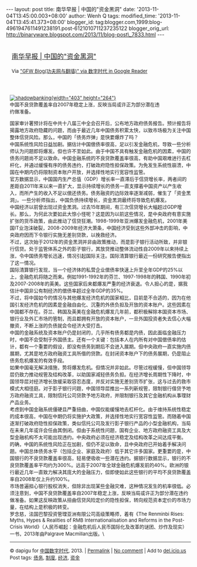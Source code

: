 --- layout: post title: 南华早报 | 中国的"资金黑洞" date:
'2013-11-04T13:45:00.003+08:00' author: Wenh Q tags: modified\_time:
'2013-11-04T13:45:41.373+08:00' blogger\_id:
tag:blogger.com,1999:blog-4961947611491238191.post-6121010711237235122
blogger\_orig\_url:
http://binaryware.blogspot.com/2013/11/blog-post\_7833.html ---
<div style="margin: 10px; padding: 5px;">

<div style="font-size: 18px;">

[南华早报 |
中国的"资金黑洞"](http://feedproxy.google.com/~r/chinagfwblog/~3/KEvYl-PycoE/)

</div>

<div style="font-size: 13px;">

Via ["GFW Blog(功夫网与翻墙)" via 数字时代 in Google
Reader](https://www.blogger.com/blogger.g?blogID=4961947611491238191)

</div>

</div>

<div style="font-size: 13px; padding: 15px 0 10px 10px;">

<div style="width: 413px;">

[![shadowbanking](http://chinadigitaltimes.net/chinese/files/2013/10/shadowbanking.jpg){width="403"
height="264"}](http://chinadigitaltimes.net/chinese/files/2013/10/shadowbanking.jpg)\
中国不良贷款覆盖率自2007年稳定上涨，反映当局或许正为部分潜在违约做准备。

</div>

国家审计署预计将在中共十八届三中全会召开后，公布地方政府债务报告。预计报告将揭露地方政府隐藏的问题，而由于最近几年中国债务积累太快，以致市场极为关注中国整体信贷风险。那么，中国的「债务炸弹」是快要爆炸了吗？\
中国系统性风险日益加剧。据估计中国偿债率很高，足以引发金融危机，导致一些分析师认为问题即将爆发。但也许不至如此。由于中国不具有触发金融危机的因素，中国的债务问题尚不足以致命。中国金融系统的不良贷款覆盖率很高，有助中国艰难进行去杠杆化，并通过缓慢有序的债务违约，打破政府隐性担保政策。为免发生系统性崩溃，中国在中期内仍将限制资本账户开放，并选择性地实行宽容性监管。\
官方数据显示，中国国内生产总值（GDP）增长率一直滞后于信贷增长率，两者间的差距自2011年末以来一直扩大，显示持续增长的债务一直支撑着中国资产以产生收入，而所产生的收入不足以偿还债务。债务融资的边际效率逐渐减弱，催生了「资金黑洞」。一些分析师指出，中国负债持续增长，资金黑洞最终将导致危机爆发。\
中国经济以前曾出现过资金黑洞。过去15年期间，有三次信贷增长大幅超过GDP增长。那么，为何此次要如此大惊小怪呢？这是因为以前这些情况，是中央政府有意实施扩张的货币政策，由此推动了信贷狂潮。1998-1999年亚洲爆发金融危机，2001年美国IT业泡沫破裂，2008-2009年经济大萧条，中国经济受到这些外部冲击的影响，中央政府因而下令银行实施无差别贷款，以挽救经济。\
不过，这次始于2012年的资金黑洞并非由政策推动，而是影子银行活动所致，并非银行信贷。处于监管体系之外的影子银行，其放贷推动整体流动性自2009年以来持续上涨，令中国债务增长迅速，情况引起国际关注。国际清算银行最近一份研究报告便指出了这一情况。\
国际清算银行发现，当一个经济体的私营企业偿债率快速上升至全年GDP的25%以上，金融危机将随之而来。例如1991-1992年的芬兰、1997-1998年的韩国、1990年初及2007-2008年的英美。这些国家后来都爆发严重的经济衰退。令人担心的是，据我估计中国非公有制经济的偿债率超过全年GDP的35%。\
不过，将中国如今的情况与其他爆发经济危机的国家相比，目前是不合适的，因为在他国引发经济危机的因素是金融自由化、沉重的外债负担及开放的资本账户。这些因素在中国都不存在。芬兰、韩国及英美在金融危机爆发几年前，都积极解除本国资本市场、银行业及外汇市场的管制，而且都拥有开放的资本账户，一旦外国投资者失去信心大幅撤资，不断上涨的负债就会令经济大受打击。\
中国的金融系统及资本账户仍是封闭的，几乎所有债务都是内债，因此面临金融压力时，中国不会受制于外国债主。还有一个关键：包括本人在内所有对中国偿债率的估计，都有一个重要的假设，即没有债务到期后不会进入展期。但中央政府一直实施内债展期，尤其是地方政府融资工具所借的贷款。在封闭资本账户下的债务展期，仍是阻止债务危机爆发的有效手段。\
如果中国毫无解决措施，势将爆发危机。但情况并非如此。尽管过程缓慢，但中国领导层仍致力推动规管及结构改革，以助国家减轻债务负担。在经济增长周期性下降时，中国领导层对经济增长放缓采取容忍态度，并反对实施无差别货币扩张，这与过去的救市模式大相径庭。对于影子银行问题，中国领导层推出一系列新规管，限制银行借贷予地方政府融资工具，限制信托公司贷款予地方政府，并限制银行及其它金融机构从事理财产品业务。\
考虑到中国金融系统僵硬且严重扭曲，中国仅能缓慢地去杠杆化。由于维持系统性稳定的成本很高，中国在中期仍将实施护大政策，并选择性地实行宽容性监管。而随着中国逐渐打破政府隐性担保政策，类似信托公司及发行影子银行产品的小型金融机构，当局在未来几年或许会任由其倒闭。但由于系统性问题，国有企业、地方政府融资工具及大型金融机构不太可能出现违约。中央政府必须在经济稳定及结构改革之间达成平衡。\
的确，中国的系统性风险正在加剧，但仍不足以致命，且中央政府已开始着手解决问题。中国总体债务水平（包括企业、家庭及政府）低于其它许多国家。更重要的是，中国银行的不良贷款覆盖率很高，轻易便吸收一些潜在违约。据银行数据显示，银行的不良贷款覆盖率平均约为300%。远高于2007年全球金融危机爆发前的40%。欧洲的银行最近几年一直致力解决其庞大的金融压力，但即使如此这些银行的平均不良贷款覆盖率自2008年仅上升约100%。\
市场普遍担心银行股权消失，但除非出现某些金融灾难，这种情况发生的机率很低。必须注意到，中国不良贷款覆盖率自2007年稳定上涨，反映当局或许正为部分潜在违约做准备。如果这反映政策从扭曲信贷风险定价的隐性担保，转向规范资本定价的市场力量，在结构上是积极的转变。\
罗念慈，法国巴黎投资管理亚洲有限公司高级策略师，着有《The Renminbi
Rises: Myths, Hypes & Realities of RMB Internationalisation and Reforms
in the Post-Crisis
World》（人民币崛起：金融危机后人民币国际化及改革的谜团、炒作及现实）一书，2013年由Palgrave
Macmillan出版。\

------------------------------------------------------------------------

© dapigu for [中国数字时代](http://chinadigitaltimes.net/chinese), 2013.
|
[Permalink](http://chinadigitaltimes.net/chinese/2013/10/%E5%8D%97%E5%8D%8E%E6%97%A9%E6%8A%A5-%E4%B8%AD%E5%9B%BD%E7%9A%84%E8%B5%84%E9%87%91%E9%BB%91%E6%B4%9E/)
| [No
comment](http://chinadigitaltimes.net/chinese/2013/10/%E5%8D%97%E5%8D%8E%E6%97%A9%E6%8A%A5-%E4%B8%AD%E5%9B%BD%E7%9A%84%E8%B5%84%E9%87%91%E9%BB%91%E6%B4%9E/#comments)
| Add to
[del.icio.us](http://del.icio.us/post?url=http://chinadigitaltimes.net/chinese/2013/10/%E5%8D%97%E5%8D%8E%E6%97%A9%E6%8A%A5-%E4%B8%AD%E5%9B%BD%E7%9A%84%E8%B5%84%E9%87%91%E9%BB%91%E6%B4%9E/&title=%E5%8D%97%E5%8D%8E%E6%97%A9%E6%8A%A5%20%7C%20%E4%B8%AD%E5%9B%BD%E7%9A%84%E2%80%9C%E8%B5%84%E9%87%91%E9%BB%91%E6%B4%9E%E2%80%9D)\
Post tags:
[债务](http://chinadigitaltimes.net/chinese/tag/%E5%80%BA%E5%8A%A1/?category=10466),
[制度](http://chinadigitaltimes.net/chinese/tag/%E5%88%B6%E5%BA%A6/?category=10466),
[经济](http://chinadigitaltimes.net/chinese/tag/%E7%BB%8F%E6%B5%8E/?category=10466),
[资金](http://chinadigitaltimes.net/chinese/tag/%E8%B5%84%E9%87%91/?category=10466)

</div>
